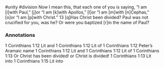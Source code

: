 #unity #division 
Now I mean this, that each one of you is saying, “I am [i]with Paul,” [j]or “I am [k]with Apollos,” [l]or “I am [m]with [n]Cephas,” [o]or “I am [p]with Christ.” 13 [q]Has Christ been divided? Paul was not crucified for you, was he? Or were you baptized [r]in the name of Paul?

### Annotations
1 Corinthians 1:12 Lit and
1 Corinthians 1:12 Lit of
1 Corinthians 1:12 Peter’s Aramaic name
1 Corinthians 1:12 Lit and
1 Corinthians 1:12 Lit of
1 Corinthians 1:13 Or Christ has been divided! or Christ is divided!
1 Corinthians 1:13 Lit into
1 Corinthians 1:15 Lit into